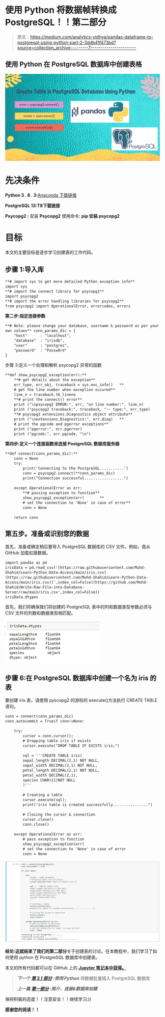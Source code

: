 # 使用 Python 将数据帧转换成 PostgreSQL！！第二部分

> 原文：<https://medium.com/analytics-vidhya/pandas-dataframe-to-postgresql-using-python-part-2-3ddb41f473bd?source=collection_archive---------7----------------------->

## **使用 Python 在 PostgreSQL 数据库中创建表格**

![](img/3a0d2b8d5e3d31e5f0b30c962f3fdea6.png)

# 先决条件

**Python 3 . 8 . 3:**[Anaconda 下载链接](https://www.anaconda.com/products/individual)

**PostgreSQL 13:**T8**下载链接**

**Psycopg2 :** 安装 **Psycopg2** 使用命令: **pip 安装 psycopg2**

# 目标

本文的主要目标是逐步学习创建表的工作代码。

## 步骤 1:导入库

```
**# import sys to get more detailed Python exception info**
import sys
**# import the connect library for psycopg2**
import psycopg2
**# import the error handling libraries for psycopg2**
from psycopg2 import OperationalError, errorcodes, errors
```

**第二步:指定连接参数**

```
**# Note: please change your database, username & password as per your own values** conn_params_dic = {
    "host"      : "localhost",
    "database"  : "irisdb",
    "user"      : "postgres",
    "password"  : "Passw0rd"
}
```

步骤 3:定义一个处理和解析 psycopg2 异常的函数

```
**def show_psycopg2_exception(err):**
    **# get details about the exception**
    err_type, err_obj, traceback = sys.exc_info()   ** 
    # get the line number when exception occured**
    line_n = traceback.tb_lineno    
    **# print the connect() error**
    print ("\npsycopg2 ERROR:", err, "on line number:", line_n)
    print ("psycopg2 traceback:", traceback, "-- type:", err_type) 
    **# psycopg2 extensions.Diagnostics object attribute**
    print ("\nextensions.Diagnostics:", err.diag)   ** 
    # print the pgcode and pgerror exceptions**
    print ("pgerror:", err.pgerror)
    print ("pgcode:", err.pgcode, "\n")
```

**第四步:定义一个连接函数来连接 PostgreSQL 数据库服务器**

```
**def connect(conn_params_dic):**
    conn = None
    try:
        print('Connecting to the PostgreSQL...........')
        conn = psycopg2.connect(**conn_params_dic)
        print("Connection successful..................")

    except OperationalError as err:
        **# passing exception to function**
        show_psycopg2_exception(err)       ** 
        # set the connection to 'None' in case of error**
        conn = None

    return conn
```

## 第五步。准备或识别您的数据

首先，准备或确定稍后要导入 PostgreSQL 数据库的 CSV 文件。例如，我从 GitHub 加载虹膜数据。

```
import pandas as pd
irisData = pd.read_csv('[https://raw.githubusercontent.com/Muhd-Shahid/Learn-Python-Data-Access/main/iris.csv](https://raw.githubusercontent.com/Muhd-Shahid/Learn-Python-Data-Access/main/iris.csv)[',index_col=False](https://github.com/Muhd-Shahid/Write-Raw-File-into-Database-Server/raw/main/iris.csv',index_col=False))
irisData.dtypes
```

首先，我们将确保我们将创建的 PostgreSQL 表中的列和数据类型参数必须与 CSV 文件的列数和数据类型相匹配。

![](img/845eac88ca6a18e0ad60839ba5692fa7.png)

## 步骤 6:在 PostgreSQL 数据库中创建一个名为 iris 的表

要创建 iris 表，请使用 pyscopg2 的游标的 execute()方法执行 CREATE TABLE 语句。

```
conn = connect(conn_params_dic)
conn.autocommit = Trueif conn!=None:

    try:
        cursor = conn.cursor();
        # Dropping table iris if exists
        cursor.execute("DROP TABLE IF EXISTS iris;")

        sql = '''CREATE TABLE iris(
        sepal_length DECIMAL(2,1) NOT NULL, 
        sepal_width DECIMAL(2,1) NOT NULL, 
        petal_length DECIMAL(2,1) NOT NULL, 
        petal_width DECIMAL(2,1),
        species CHAR(11)NOT NULL
        )'''

        # Creating a table
        cursor.execute(sql);
        print("iris table is created successfully................")

        # Closing the cursor & connection
        cursor.close()
        conn.close()

    except OperationalError as err:
        # pass exception to function
        show_psycopg2_exception(err)
        # set the connection to 'None' in case of error
        conn = None
```

![](img/e5a104e15b9000fc31b47d4f75cf61ee.png)

**结论:**这就结束了我们的**第二部分**关于创建表的讨论。在本教程中，我们学习了如何使用 python 在 PostgreSQL 数据库中创建表。

本文的所有代码都可以在 GitHub 上的 [**Jupyter 笔记本中获得。**](https://github.com/Muhd-Shahid/Learn-Python-Data-Access/tree/main/PostgreSQL)

> ***下一个*** [***第 3.1 部分***](https://shahid-dhn.medium.com/part-3-1-pandas-dataframe-to-postgresql-using-python-8a3e3da87ff1) ***:使用 Python*** 将数据批量插入 PostgreSQL 数据库
> 
> ***上一篇*** [***第一部分***](https://shahid-dhn.medium.com/pandas-dataframe-to-postgresql-using-python-part-1-93f928f6fac7) ***:简介、连接&数据库创建***

保持积极的态度！！注意安全！！继续学习:))

**感谢您的阅读！！**